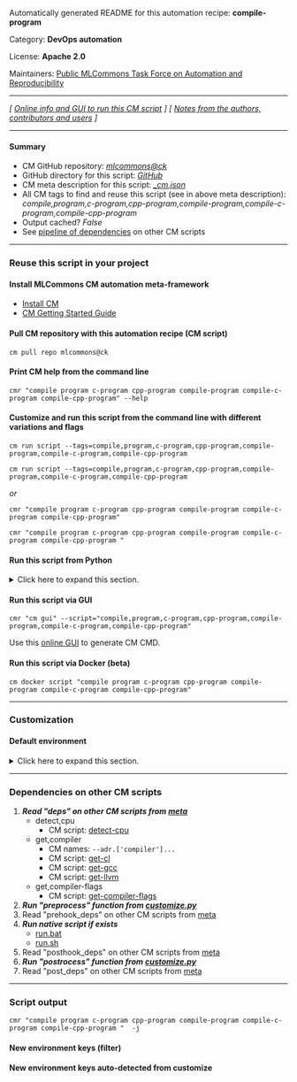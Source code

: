 Automatically generated README for this automation recipe: **compile-program**

Category: **DevOps automation**

License: **Apache 2.0**

Maintainers: [Public MLCommons Task Force on Automation and Reproducibility](https://github.com/mlcommons/ck/blob/master/docs/taskforce.md)

---
*[ [Online info and GUI to run this CM script](https://access.cknowledge.org/playground/?action=scripts&name=compile-program,c05042ba005a4bfa) ] [ [Notes from the authors, contributors and users](README-extra.md) ]*

---
#### Summary

* CM GitHub repository: *[mlcommons@ck](https://github.com/mlcommons/ck/tree/dev/cm-mlops)*
* GitHub directory for this script: *[GitHub](https://github.com/mlcommons/ck/tree/dev/cm-mlops/script/compile-program)*
* CM meta description for this script: *[_cm.json](_cm.json)*
* All CM tags to find and reuse this script (see in above meta description): *compile,program,c-program,cpp-program,compile-program,compile-c-program,compile-cpp-program*
* Output cached? *False*
* See [pipeline of dependencies](#dependencies-on-other-cm-scripts) on other CM scripts


---
### Reuse this script in your project

#### Install MLCommons CM automation meta-framework

* [Install CM](https://access.cknowledge.org/playground/?action=install)
* [CM Getting Started Guide](https://github.com/mlcommons/ck/blob/master/docs/getting-started.md)

#### Pull CM repository with this automation recipe (CM script)

```cm pull repo mlcommons@ck```

#### Print CM help from the command line

````cmr "compile program c-program cpp-program compile-program compile-c-program compile-cpp-program" --help````

#### Customize and run this script from the command line with different variations and flags

`cm run script --tags=compile,program,c-program,cpp-program,compile-program,compile-c-program,compile-cpp-program`

`cm run script --tags=compile,program,c-program,cpp-program,compile-program,compile-c-program,compile-cpp-program `

*or*

`cmr "compile program c-program cpp-program compile-program compile-c-program compile-cpp-program"`

`cmr "compile program c-program cpp-program compile-program compile-c-program compile-cpp-program " `


#### Run this script from Python

<details>
<summary>Click here to expand this section.</summary>

```python

import cmind

r = cmind.access({'action':'run'
                  'automation':'script',
                  'tags':'compile,program,c-program,cpp-program,compile-program,compile-c-program,compile-cpp-program'
                  'out':'con',
                  ...
                  (other input keys for this script)
                  ...
                 })

if r['return']>0:
    print (r['error'])

```

</details>


#### Run this script via GUI

```cmr "cm gui" --script="compile,program,c-program,cpp-program,compile-program,compile-c-program,compile-cpp-program"```

Use this [online GUI](https://cKnowledge.org/cm-gui/?tags=compile,program,c-program,cpp-program,compile-program,compile-c-program,compile-cpp-program) to generate CM CMD.

#### Run this script via Docker (beta)

`cm docker script "compile program c-program cpp-program compile-program compile-c-program compile-cpp-program" `

___
### Customization

#### Default environment

<details>
<summary>Click here to expand this section.</summary>

These keys can be updated via `--env.KEY=VALUE` or `env` dictionary in `@input.json` or using script flags.

* SKIP_RECOMPILE: `no`

</details>

___
### Dependencies on other CM scripts


  1. ***Read "deps" on other CM scripts from [meta](https://github.com/mlcommons/ck/tree/dev/cm-mlops/script/compile-program/_cm.json)***
     * detect,cpu
       - CM script: [detect-cpu](https://github.com/mlcommons/ck/tree/master/cm-mlops/script/detect-cpu)
     * get,compiler
       * CM names: `--adr.['compiler']...`
       - CM script: [get-cl](https://github.com/mlcommons/ck/tree/master/cm-mlops/script/get-cl)
       - CM script: [get-gcc](https://github.com/mlcommons/ck/tree/master/cm-mlops/script/get-gcc)
       - CM script: [get-llvm](https://github.com/mlcommons/ck/tree/master/cm-mlops/script/get-llvm)
     * get,compiler-flags
       - CM script: [get-compiler-flags](https://github.com/mlcommons/ck/tree/master/cm-mlops/script/get-compiler-flags)
  1. ***Run "preprocess" function from [customize.py](https://github.com/mlcommons/ck/tree/dev/cm-mlops/script/compile-program/customize.py)***
  1. Read "prehook_deps" on other CM scripts from [meta](https://github.com/mlcommons/ck/tree/dev/cm-mlops/script/compile-program/_cm.json)
  1. ***Run native script if exists***
     * [run.bat](https://github.com/mlcommons/ck/tree/dev/cm-mlops/script/compile-program/run.bat)
     * [run.sh](https://github.com/mlcommons/ck/tree/dev/cm-mlops/script/compile-program/run.sh)
  1. Read "posthook_deps" on other CM scripts from [meta](https://github.com/mlcommons/ck/tree/dev/cm-mlops/script/compile-program/_cm.json)
  1. ***Run "postrocess" function from [customize.py](https://github.com/mlcommons/ck/tree/dev/cm-mlops/script/compile-program/customize.py)***
  1. Read "post_deps" on other CM scripts from [meta](https://github.com/mlcommons/ck/tree/dev/cm-mlops/script/compile-program/_cm.json)

___
### Script output
`cmr "compile program c-program cpp-program compile-program compile-c-program compile-cpp-program "  -j`
#### New environment keys (filter)

#### New environment keys auto-detected from customize
